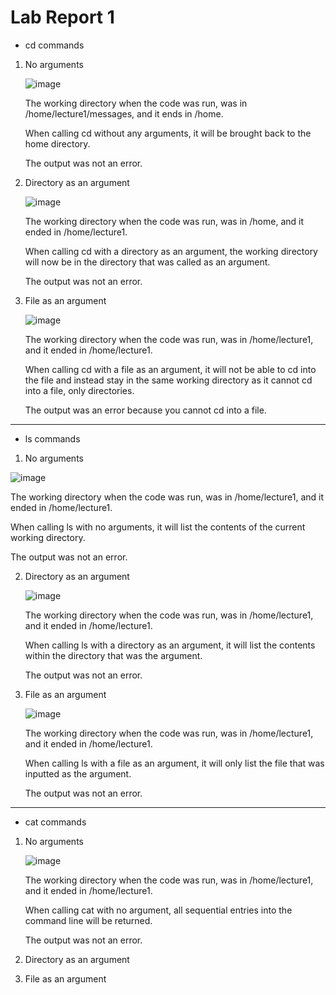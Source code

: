 # Lab Report 1	

* cd commands

1. No arguments

   ![image](https://github.com/Omeggos/cse15l-lab-reports/assets/105466539/5da483c8-d892-447a-9277-ac505461b4f1)
   
   The working directory when the code was run, was in /home/lecture1/messages, and it ends in /home.
   
   When calling cd without any arguments, it will be brought back to the home directory.
   
   The output was not an error.
   

2. Directory as an argument

   ![image](https://github.com/Omeggos/cse15l-lab-reports/assets/105466539/92b17b8f-b80c-4106-95ee-73f82fa60428)
   
   The working directory when the code was run, was in /home, and it ended in /home/lecture1.
   
   When calling cd with a directory as an argument, the working directory will now be in the directory that was called as an argument.

   The output was not an error.

3. File as an argument

   ![image](https://github.com/Omeggos/cse15l-lab-reports/assets/105466539/c61345ae-ac27-46df-b751-dabea6e8680b)

   The working directory when the code was run, was in /home/lecture1, and it ended in /home/lecture1.
   
   When calling cd with a file as an argument, it will not be able to cd into the file and instead stay in the same working directory as it cannot cd into a file, only directories.

   The output was an error because you cannot cd into a file. 

---

* ls commands

1. No arguments
 
  ![image](https://github.com/Omeggos/cse15l-lab-reports/assets/105466539/0911cbd8-53c8-42e4-89a1-b9cefe13397b)

  The working directory when the code was run, was in /home/lecture1, and it ended in /home/lecture1.

  When calling ls with no arguments, it will list the contents of the current working directory. 

  The output was not an error.
  
2. Directory as an argument

   ![image](https://github.com/Omeggos/cse15l-lab-reports/assets/105466539/d0ea9544-110d-4927-85fc-33064b005ac6)

   The working directory when the code was run, was in /home/lecture1, and it ended in /home/lecture1.

   When calling ls with a directory as an argument, it will list the contents within the directory that was the argument.

   The output was not an error.
   
3. File as an argument

   ![image](https://github.com/Omeggos/cse15l-lab-reports/assets/105466539/d3eacdd4-a3dc-4412-9fd9-e0dcbf51e6f4)

   The working directory when the code was run, was in /home/lecture1, and it ended in /home/lecture1.

   When calling ls with a file as an argument, it will only list the file that was inputted as the argument.

   The output was not an error.

 
---

* cat commands

1. No arguments

   ![image](https://github.com/Omeggos/cse15l-lab-reports/assets/105466539/d6716f51-8a0a-4f6c-99f9-e305c289705b)

   The working directory when the code was run, was in /home/lecture1, and it ended in /home/lecture1.

   When calling cat with no argument, all sequential entries into the command line will be returned.

   The output was not an error.

2. Directory as an argument
 
     
3. File as an argument
